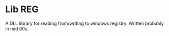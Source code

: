 # Lib REG

A DLL library for reading from/writing to windows registry. Written probably in mid 00s.
